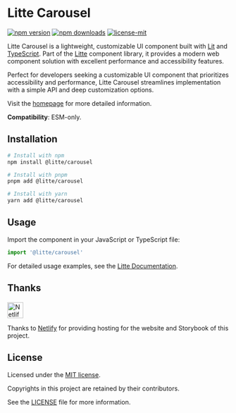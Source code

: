 # Litte Carousel

<!-- [![jsr score](https://jsr.io/badges/@litte/carousel/score)](https://jsr.io/@litte/carousel) -->
<!-- [![jsr version](https://jsr.io/badges/@litte/carousel)](https://jsr.io/@litte/carousel) -->
[![npm version](https://img.shields.io/npm/v/@litte/carousel)](https://www.npmjs.com/package/@litte/carousel)
[![npm downloads](https://img.shields.io/npm/dm/@litte/carousel)](https://www.npmjs.com/package/@litte/carousel)
[![license-mit](https://img.shields.io/badge/License-MIT-greens.svg)][license-mit]

Litte Carousel is a lightweight, customizable UI component built with [Lit][lit]
and [TypeScript][typescript]. Part of the [Litte][litte-homepage] component library,
it provides a modern web component solution with excellent performance and
accessibility features.

Perfect for developers seeking a customizable UI component that prioritizes accessibility and performance,
Litte Carousel streamlines implementation with a simple API and deep customization options.

Visit the [homepage][litte-homepage] for more detailed information.

**Compatibility**: ESM-only.

## Installation

```sh
# Install with npm
npm install @litte/carousel

# Install with pnpm
pnpm add @litte/carousel

# Install with yarn
yarn add @litte/carousel
```

## Usage

Import the component in your JavaScript or TypeScript file:

```ts
import '@litte/carousel'
```

For detailed usage examples, see the [Litte Documentation](https://litte.dev/docs).

## Thanks

<p align="left" style="margin-top: 20px;">
  <a href="https://www.netlify.com/?utm_source=litte&utm_medium=npmjs&utm_campaign=README" style="margin-right: 12px;">
    <img src="https://www.netlify.com/img/global/badges/netlify-color-accent.svg" alt="Netlify" height="36px" />
  </a>
</p>

Thanks to [Netlify](https://www.netlify.com/) for providing hosting for the website and Storybook of this project.

## License

Licensed under the [MIT license][license-mit].

Copyrights in this project are retained by their contributors.

See the [LICENSE][license-mit] file for more information.

[litte-homepage]: https://litte.dev
[license-mit]: https://github.com/riipandi/litte/blob/main/LICENSE
[typescript]: https://www.typescriptlang.org
[lit]: https://lit.dev
